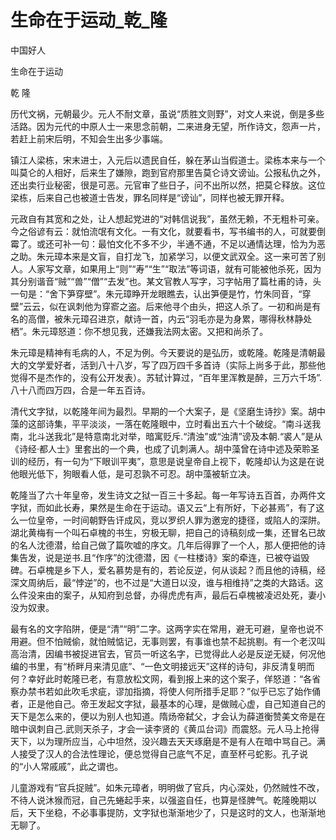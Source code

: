 # 生命在于运动_乾_隆

中国好人

生命在于运动

乾 隆

历代文祸，元朝最少。元人不耐文章，虽说“质胜文则野”，对文人来说，倒是多些活路。因为元代的中原人士一来思念前朝，二来进身无望，所作诗文，怨声一片，若赶上前宋后明，不知会生出多少事端。

镇江人梁栋，宋末进士，入元后以遗民自任，躲在茅山当假道士。梁栋本来与一个叫莫仑的人相好，后来生了嫌隙，跑到官府那里告莫仑诗文谤讪。公报私仇之外，还出卖行业秘密，很是可恶。元官审了些日子，问不出所以然，把莫仑释放。这位梁栋，后来自己也被道士告发，罪名同样是“谤讪”，同样也被无罪开释。

元政自有其宽和之处，让人想起党进的“对韩信说我”，虽然无赖，不无粗朴可亲。今之俗谚有云：就怕流氓有文化。一有文化，就要看书，写书编书的人，可就要倒霉了。或还可补一句：最怕文化不多不少，半通不通，不足以通情达理，恰为为恶之助。朱元璋本来是文盲，自打龙飞，加紧学习，以便文武双全。这一来可苦了别人。人家写文章，如果用上“则”“寿”“生”“取法”等词语，就有可能被他杀死，因为其分别谐音“贼”“兽”“僧”“去发”也。某文官教人写字，习字帖用了篇杜甫的诗，头一句是：“舍下笋穿壁”。朱元璋睁开龙眼瞧去，认出笋便是竹，竹朱同音，“穿壁”云云，似在讽刺他为穿窬之盗。后来他寻个由头，把这人杀了。一初和尚是有名的高僧，被朱元璋召进京，献诗一首，内云“羽毛亦是为身累，哪得秋林静处栖”。朱元璋怒道：你不想见我，还嫌我法网太密。又把和尚杀了。

朱元璋是精神有毛病的人，不足为例。今天要说的是弘历，或乾隆。乾隆是清朝最大的文学爱好者，活到八十八岁，写了四万四千多首诗（实际上尚多于此，那些他觉得不是杰作的，没有公开发表）。苏轼计算过，“百年里浑教是醉，三万六千场”.八十八而四万四，合是一年五百诗。

清代文字狱，以乾隆年间为最烈。早期的一个大案子，是《坚磨生诗抄》案。胡中藻的这部诗集，平平淡淡，一落在乾隆眼中，立时看出五六十个破绽。“南斗送我南，北斗送我北”是特意南北对举，暗寓贬斥.“清浊”或“浊清”谤及本朝.“裘人”是从《诗经·都人士》里套出的一个典，也成了讥刺满人。胡中藻曾在诗中述及荣聆圣训的经历，有一句为“下眼训平夷”，意思是说皇帝自上视下，乾隆却认为这是在说他眼光低下，狗眼看人低，是可忍孰不可忍。胡中藻被斩立决。

乾隆当了六十年皇帝，发生诗文之狱一百三十多起。每一年写诗五百首，办两件文字狱，而如此长寿，果然是生命在于运动。语又云“上有所好，下必甚焉”，有了这么一位皇帝，一时间朝野告讦成风，竞以罗织人罪为邀宠的捷径，或陷人的深阱。湖北黄梅有一个叫石卓槐的书生，穷极无聊，把自己的诗稿刻成一集，还冒名已故的名人沈德潜，给自己做了篇吹嘘的序文。几年后得罪了一个人，那人便把他的诗集告发，说是逆书.且“作序”的沈德潜，因《一柱楼诗》案的牵连，已被夺谥毁碑。石卓槐是乡下人，爱名慕势是有的，若论反逆，何从谈起？而且他的诗稿，经深文周纳后，最“悖逆”的，也不过是“大道日以没，谁与相维持”之类的大路话。这么件没来由的案子，从知府到总督，办得虎虎有声，最后石卓槐被凌迟处死，妻小没为奴隶。

最有名的文字陷阱，便是“清”“明”二字。这两字实在常用，避无可避，皇帝也说不用避。但不怕贼偷，就怕贼惦记，无事则罢，有事谁也禁不起挑剔。有一个老汉叫高治清，因编书被捉进官去，官员一听这名字，已觉得此人必是反逆无疑，何况他编的书里，有“桥畔月来清见底”、“一色文明接远天”这样的诗句，非反清复明而何？幸好此时乾隆已老，有意放松文网，看到报上来的这个案子，佯怒道：“各省察办禁书若如此吹毛求疵，谬加指摘，将使人何所措手足耶？”似乎已忘了始作俑者，正是他自己。帝王发起文字狱，最基本的心理，是做贼心虚，自己知道自己的天下是怎么来的，便以为别人也知道。隋炀帝弑父，才会认为薛道衡赞美文帝是在暗中讽刺自己.武则天杀子，才会一读李贤的《黄瓜台词》而震怒。元人马上抢得天下，以为理所应当，心中坦然，没兴趣去天天琢磨是不是有人在暗中骂自己。满人接受了汉人的合法性理论，便总觉得自己底气不足，直至杯弓蛇影。孔子说的“小人常戚戚”，此之谓也。

儿童游戏有“官兵捉贼”。如朱元璋者，明明做了官兵，内心深处，仍然贼性不改，不待人说沐猴而冠，自己先蜷起手来，以强盗自任，也算是怪脾气。乾隆晚期以后，天下坐稳，不必事事提防，文字狱也渐渐地少了，只是这时的文人，也渐渐地无聊了。